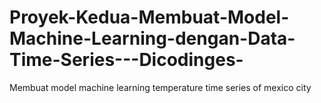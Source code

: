 # Proyek-Kedua-Membuat-Model-Machine-Learning-dengan-Data-Time-Series---Dicodinges-
Membuat model machine learning temperature time series of mexico city
